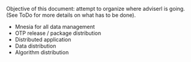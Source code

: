 Objective of this document: attempt to organize where adviserl is going.
(See ToDo for more details on what has to be done).

  * Mnesia for all data management
  * OTP release / package distribution
  * Distributed application
  * Data distribution
  * Algorithm distribution
